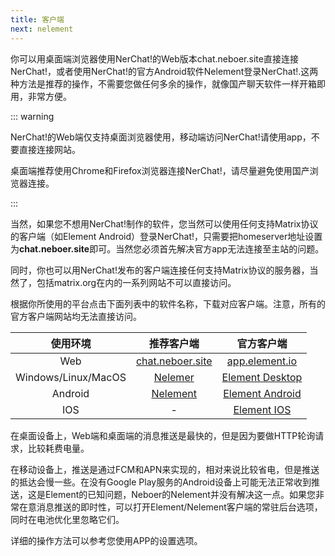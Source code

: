 ```yaml
---
title: 客户端
next: nelement
---
```


你可以用桌面端浏览器使用NerChat!的Web版本chat.neboer.site直接连接NerChat!，或者使用NerChat!的官方Android软件Nelement登录NerChat!.这两种方法是推荐的操作，不需要您做任何多余的操作，就像国产聊天软件一样开箱即用，非常方便。

::: warning

NerChat!的Web端仅支持桌面浏览器使用，移动端访问NerChat!请使用app，不要直接连接网站。

桌面端推荐使用Chrome和Firefox浏览器连接NerChat!，请尽量避免使用国产浏览器连接。

:::

当然，如果您不想用NerChat!制作的软件，您当然可以使用任何支持Matrix协议的客户端（如Element Android）登录NerChat!，只需要把homeserver地址设置为**chat.neboer.site**即可。当然您必须首先解决官方app无法连接至主站的问题。

同时，你也可以用NerChat!发布的客户端连接任何支持Matrix协议的服务器，当然了，包括matrix.org在内的一系列网站不可以直接访问。

根据你所使用的平台点击下面列表中的软件名称，下载对应客户端。注意，所有的官方客户端网站均无法直接访问。

| 使用环境            | 推荐客户端  |  官方客户端  |
| :----:            | :--------: | :--------: |
|Web                |[chat.neboer.site](https://chat.neboer.site)|[app.element.io](https://app.element.io)|
|Windows/Linux/MacOS|  [Nelemer](nelemer/)   | [Element Desktop](https://matrix.org/docs/projects/client/element)|
|Android            |  [Nelement](nelement/)    | [Element Android](https://matrix.org/docs/projects/client/element-android) |
|IOS                | -          | [Element IOS](https://matrix.org/docs/projects/client/element-ios)     |

在桌面设备上，Web端和桌面端的消息推送是最快的，但是因为要做HTTP轮询请求，比较耗费电量。

在移动设备上，推送是通过FCM和APN来实现的，相对来说比较省电，但是推送的抵达会慢一些。在没有Google Play服务的Android设备上可能无法正常收到推送，这是Element的已知问题，Neboer的Nelement并没有解决这一点。如果您非常在意消息推送的即时性，可以打开Element/Nelement客户端的常驻后台选项，同时在电池优化里忽略它们。

详细的操作方法可以参考您使用APP的设置选项。